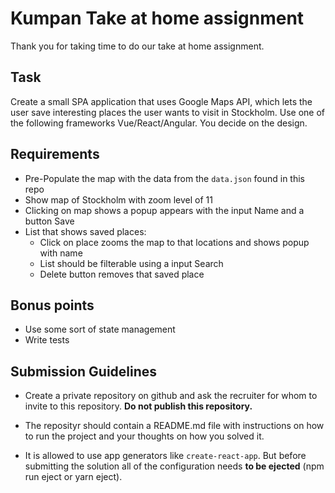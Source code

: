 # Kumpan Take at home assignment

Thank you for taking time to do our take at home assignment. 

## Task

Create a small SPA application that uses Google Maps API, which lets the user save interesting places the user wants to visit in Stockholm. Use one of the following frameworks Vue/React/Angular. You decide on the design.

## Requirements
- Pre-Populate the map with the data from the `data.json` found in this repo
- Show map of Stockholm with zoom level of 11
- Clicking on map shows a popup appears with the input Name and a button Save
- List that shows saved places: 
  - Click on place zooms the map to that locations and shows popup with name 
  - List should be filterable using a input Search 
  - Delete button removes that saved place


## Bonus points
- Use some sort of state management 
- Write tests

## Submission Guidelines

* Create a private repository on github and ask the recruiter for whom to invite to this repository. **Do not publish this repository.**

* The reposityr should contain a README.md file with instructions on how to run the project and your thoughts on how you solved it.
* It is allowed to use app generators like `create-react-app`. But before submitting the solution all of the configuration needs **to be ejected** (npm run eject or yarn eject).
